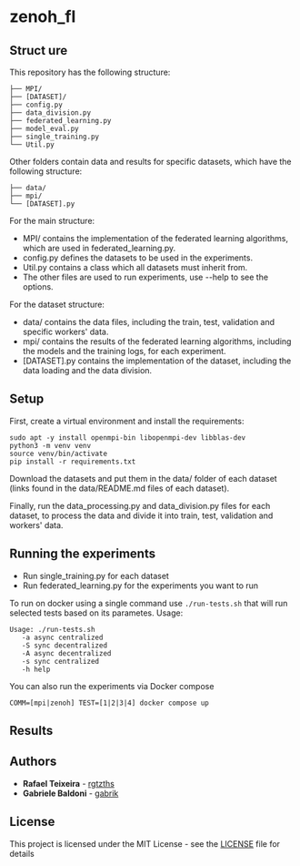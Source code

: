 # zenoh_fl
 
## Struct ure

This repository has the following structure:
```
├── MPI/
├── [DATASET]/
├── config.py
├── data_division.py
├── federated_learning.py
├── model_eval.py
├── single_training.py
└── Util.py
```

Other folders contain data and results for specific datasets, which have the following structure:
```
├── data/
├── mpi/
└── [DATASET].py
```

For the main structure:
- MPI/ contains the implementation of the federated learning algorithms, which are used in federated_learning.py. 
- config.py defines the datasets to be used in the experiments.
- Util.py contains a class which all datasets must inherit from.
- The other files are used to run experiments, use --help to see the options.

For the dataset structure:
- data/ contains the data files, including the train, test, validation and specific workers' data.
- mpi/ contains the results of the federated learning algorithms, including the models and the training logs, for each experiment.
- [DATASET].py contains the implementation of the dataset, including the data loading and the data division.

## Setup

First, create a virtual environment and install the requirements:
```
sudo apt -y install openmpi-bin libopenmpi-dev libblas-dev
python3 -m venv venv
source venv/bin/activate
pip install -r requirements.txt
```

Download the datasets and put them in the data/ folder of each dataset (links found in the data/README.md files of each dataset).

Finally, run the data_processing.py and data_division.py files for each dataset, to process the data and divide it into train, test, validation and workers' data.

## Running the experiments

- Run single_training.py for each dataset
- Run federated_learning.py for the experiments you want to run

To run on docker using a single command use `./run-tests.sh` that will run selected tests based on its parametes.
Usage:
```
Usage: ./run-tests.sh 
   -a async centralized
   -S sync decentralized
   -A async decentralized
   -s sync centralized	
   -h help
```

You can also run the experiments via Docker compose

```
COMM=[mpi|zenoh] TEST=[1|2|3|4] docker compose up 
```

## Results


## Authors

* **Rafael Teixeira** - [rgtzths](https://github.com/rgtzths)
* **Gabriele Baldoni** - [gabrik](https://github.com/gabrik)

## License

This project is licensed under the MIT License - see the [LICENSE](LICENSE) file for details
